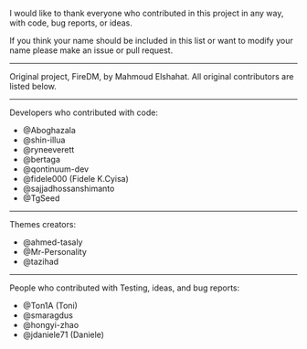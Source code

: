 I would like to thank everyone who contributed in this project in any
way, with code, bug reports, or ideas.

If you think your name should be included in this list or want to modify
your name please make an issue or pull request.

---

Original project, FireDM, by Mahmoud Elshahat. All original contributors are listed below.

---

Developers who contributed with code:
- @Aboghazala
- @shin-illua
- @ryneeverett
- @bertaga
- @qontinuum-dev
- @fidele000 (Fidele K.Cyisa)
- @sajjadhossanshimanto
- @TgSeed

---

Themes creators:
- @ahmed-tasaly
- @Mr-Personality
- @tazihad

---

People who contributed with Testing, ideas, and bug reports:
- @Ton1A (Toni)
- @smaragdus
- @hongyi-zhao
- @jdaniele71 (Daniele)

